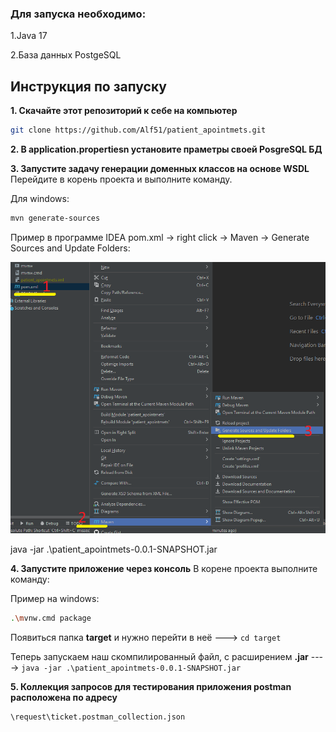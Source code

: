 ### Для запуска необходимо:

1.Java 17

2.База данных PostgeSQL


## Инструкция по запуску

**1. Скачайте этот репозиторий к себе на компьютер**

```bash
git clone https://github.com/Alf51/patient_apointmets.git
```

**2. В application.propertiesn установите праметры своей PosgreSQL БД**

**3. Запустите задачу генерации доменных классов на основе WSDL**
Перейдите в корень проекта и выполните команду.

Для windows: 
```bash
mvn generate-sources
```

Пример в программе IDEA pom.xml -> right click -> Maven -> Generate Sources and Update Folders:

![image](/images/wdsl.png)


java -jar .\patient_apointmets-0.0.1-SNAPSHOT.jar

**4. Запустите приложение через консоль**
В корене проекта выполните команду:

Пример на windows:

```bash
.\mvnw.cmd package
```

Появиться папка <b>target</b> и нужно перейти в неё  ---> ``` cd target ```

Теперь запускаем наш скомпилированный файл, с расширением  <b>.jar</b>  ----> ```java -jar .\patient_apointmets-0.0.1-SNAPSHOT.jar```

**5. Коллекция запросов для тестирования приложения postman расположена по адресу**

```bash
\request\ticket.postman_collection.json
```
